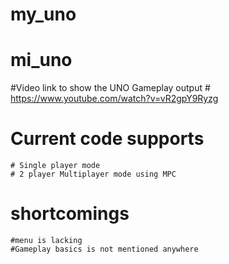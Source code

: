 # my_uno
# mi_uno

#Video link to show the UNO Gameplay output
    # https://www.youtube.com/watch?v=vR2gpY9Ryzg

# Current code supports 
    # Single player mode
    # 2 player Multiplayer mode using MPC

# shortcomings
    #menu is lacking
    #Gameplay basics is not mentioned anywhere
